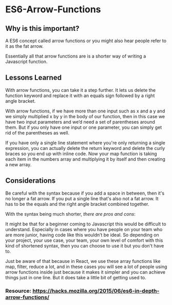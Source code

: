 # ES6-Arrow-Functions
## Why is this important?

A ES6 concept called arrow functions or you might also hear people refer to it as the fat arrow. 

Essentially all that arrow functions are is a shorter way of writing a Javascript function.

## Lessons Learned

With arrow functions, you can take it a step further. It lets us delete the function keyword and replace it with an equals sign followed by a right angle bracket.

With arrow functions, if we have more than one input such as x and a y and we simply multiplied x by y in the body of our function, then in this case we have two input parameters and we’d need a set of parentheses around them. But if you only have one input or one parameter, you can simply get rid of the parentheses as well.

If you have only a single line statement where you're only returning a single expression, you can actually delete the return keyword and delete the curly braces so you end up with inline code. Now your map function is taking each item in the numbers array and multiplying it by itself and then creating a new array.

## Considerations 

Be careful with the syntax because if you add a space in between, then it's no longer a fat arrow. If you put a single line that's also not a fat arrow. It has to be the equals and the right angle bracket combined together.

With the syntax being much shorter, <em>there are pros and cons</em>:

It might be that for a beginner coming to Javascript this would be difficult to understand. Especially in cases where you have people on your team who are more junior, having code like this wouldn’t be ideal. So depending on your project, your use case, your team, your own level of comfort with this kind of shortened syntax, then you can choose to use it but you don't have to. 

Just be aware of that because in React, we use these array functions like map, filter, reduce a lot, and in these cases you will see a lot of people using arrow functions inside just because it makes it simpler and you can achieve things just in one line. But it does take a little bit of getting used to.


### Resource: https://hacks.mozilla.org/2015/06/es6-in-depth-arrow-functions/
